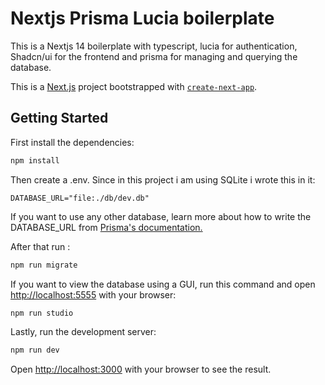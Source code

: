 # Nextjs Prisma Lucia boilerplate

This is a Nextjs 14 boilerplate with typescript, lucia for authentication, Shadcn/ui for the frontend and prisma for managing and querying the database.

This is a [Next.js](https://nextjs.org/) project bootstrapped with [`create-next-app`](https://github.com/vercel/next.js/tree/canary/packages/create-next-app).

## Getting Started

First install the dependencies:
```bash
npm install
```

Then create a .env. Since in this project i am using SQLite i wrote this in it:
```env
DATABASE_URL="file:./db/dev.db"
```
If you want to use any other database, learn more about how to write the DATABASE_URL from [Prisma's documentation.](https://pris.ly/d/prisma-schema#accessing-environment-variables-from-the-schema)

After that run :
```sh
npm run migrate
```

If you want to view the database using a GUI, run this command and open [http://localhost:5555](http://localhost:5555) with your browser:
```sh
npm run studio
```

Lastly, run the development server:

```bash
npm run dev
```

Open [http://localhost:3000](http://localhost:3000) with your browser to see the result.
